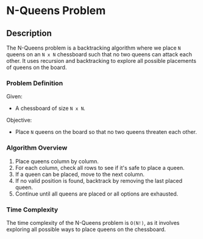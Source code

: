 # N-Queens Problem

## Description

The N-Queens problem is a backtracking algorithm where we place `N` queens on an `N x N` chessboard such that no two queens can attack each other. It uses recursion and backtracking to explore all possible placements of queens on the board.

### Problem Definition

Given:
- A chessboard of size `N x N`.

Objective:
- Place `N` queens on the board so that no two queens threaten each other.

### Algorithm Overview

1. Place queens column by column.
2. For each column, check all rows to see if it's safe to place a queen.
3. If a queen can be placed, move to the next column.
4. If no valid position is found, backtrack by removing the last placed queen.
5. Continue until all queens are placed or all options are exhausted.

### Time Complexity

The time complexity of the N-Queens problem is `O(N!)`, as it involves exploring all possible ways to place queens on the chessboard.
